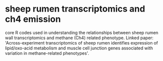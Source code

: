# sheep rumen transcriptomics and ch4 emission
core R codes used in understanding the relationships between sheep rumen wall transcriptomics and methane (Ch4) related phenotype. Linked paper: 'Across-experiment transcriptomics of sheep rumen identifies expression of lipid/oxo-acid metabolism and muscle cell junction genes associated with variation in methane-related phenotypes'.

